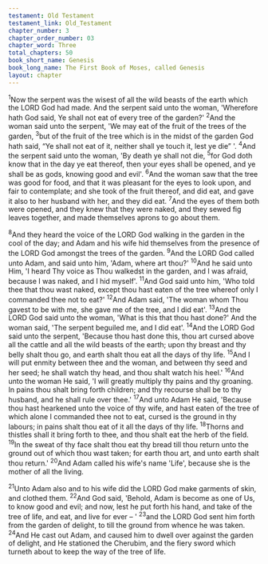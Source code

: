 ```yaml
---
testament: Old Testament
testament_link: Old_Testament
chapter_number: 3
chapter_order_number: 03
chapter_word: Three
total_chapters: 50
book_short_name: Genesis
book_long_name: The First Book of Moses, called Genesis
layout: chapter
---
```


<sup>1</sup>Now the serpent was the wisest of all the wild beasts of the earth which the LORD God had made. And the serpent said unto the woman, 'Wherefore hath God said, Ye shall not eat of every tree of the garden?' <sup>2</sup>And the woman said unto the serpent, 'We may eat of the fruit of the trees of the garden, <sup>3</sup>but of the fruit of the tree which is in the midst of the garden God hath said, “Ye shall not eat of it, neither shall ye touch it, lest ye die” '. <sup>4</sup>And the serpent said unto the woman, 'By death ye shall not die, <sup>5</sup>for God doth know that in the day ye eat thereof, then your eyes shall be opened, and ye shall be as gods, knowing good and evil'. <sup>6</sup>And the woman saw that the tree was good for food, and that it was pleasant for the eyes to look upon, and fair to contemplate; and she took of the fruit thereof, and did eat, and gave it also to her husband with her, and they did eat. <sup>7</sup>And the eyes of them both were opened, and they knew that they were naked, and they sewed fig leaves together, and made themselves aprons to go about them. 

<sup>8</sup>And they heard the voice of the LORD God walking in the garden in the cool of the day; and Adam and his wife hid themselves from the presence of the LORD God amongst the trees of the garden. <sup>9</sup>And the LORD God called unto Adam, and said unto him, 'Adam, where art thou?'  <sup>10</sup>And he said unto Him, 'I heard Thy voice as Thou walkedst in the garden, and I was afraid, because I was naked, and I hid myself'. <sup>11</sup>And God said unto him, 'Who told thee that thou wast naked, except thou hast eaten of the tree whereof only I commanded thee not to eat?' <sup>12</sup>And Adam said, 'The woman whom Thou gavest to be with me, she gave me of the tree, and I did eat'. <sup>13</sup>And the LORD God said unto the woman, 'What is this that thou hast done?' And the woman said, 'The serpent beguiled me, and I did eat'. <sup>14</sup>And the LORD God said unto the serpent, 'Because thou hast done this, thou art cursed above all the cattle and all the wild beasts of the earth; upon thy breast and thy belly shalt thou go, and earth shalt thou eat all the days of thy life. <sup>15</sup>And I will put enmity between thee and the woman, and between thy seed and her seed; he shall watch thy head, and thou shalt watch his heel.' <sup>16</sup>And unto the woman He said, 'I will greatly multiply thy pains and thy groaning. In pains thou shalt bring forth children; and thy recourse shall be to thy husband, and he shall rule over thee.' <sup>17</sup>And unto Adam He said, 'Because thou hast hearkened unto the voice of thy wife, and hast eaten of the tree of which alone I commanded thee not to eat, cursed is the ground in thy labours; in pains shalt thou eat of it all the days of thy life. <sup>18</sup>Thorns and thistles shall it bring forth to thee, and thou shalt eat the herb of the field. <sup>19</sup>In the sweat of thy face shalt thou eat thy bread till thou return unto the ground out of which thou wast taken; for earth thou art, and unto earth shalt thou return.' <sup>20</sup>And Adam called his wife's name 'Life', because she is the mother of all the living. 

<sup>21</sup>Unto Adam also and to his wife did the LORD God make garments of skin, and clothed them. <sup>22</sup>And God said, 'Behold, Adam is become as one of Us, to know good and evil; and now, lest he put forth his hand, and take of the tree of life, and eat, and live for ever – ' <sup>23</sup>and the LORD God sent him forth from the garden of delight, to till the ground from whence he was taken. <sup>24</sup>And He cast out Adam, and caused him to dwell over against the garden of delight, and He stationed the Cherubim, and the fiery sword which turneth about to keep the way of the tree of life.

